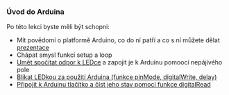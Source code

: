 ### Úvod do Arduina

Po této lekci byste měli být schopni: 
- Mít povědomí o platformě Arduino, co do ní patří a co s ní můžete dělat [prezentace](/prezentace/01_Arduino_Intro.pptx) 
- Chápat smysl funkcí setup a loop 
- [Umět spočítat odpor k LEDce](https://www.allaboutcircuits.com/tools/led-resistor-calculator/) a zapojit je k Arduinu pomoocí nepájivého pole
- [Blikat LEDkou za použití Arduina (funkce pinMode, digitalWrite, delay)](https://bastlirna.hwkitchen.cz/i-zaklady-2-bliknuti-led/) 
- [Připojit k Arduinu tlačítko a číst jeho stav pomocí funkce digitalRead](https://www.itnetwork.cz/hardware-pc/arduino/hardware/arduino-hrajeme-si-s-ledkami)
